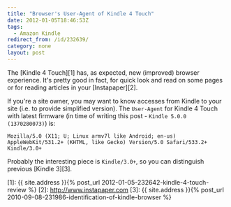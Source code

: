 ```yaml
---
title: "Browser's User-Agent of Kindle 4 Touch"
date: 2012-01-05T18:46:53Z
tags:
  - Amazon Kindle
redirect_from: /id/232639/
category: none
layout: post
---
```

The [Kindle 4 Touch][1] has, as expected, new (improved) browser experience. It's pretty good in fact, for quick look and read on some pages or for reading articles in your [Instapaper][2].

If you're a site owner, you may want to know accesses from Kindle to your site (i.e. to provide simplified version). The `User-Agent` for Kindle 4 Touch with latest firmware (in time of writing this post - `Kindle 5.0.0 (1370280073)`) is:

```text
Mozilla/5.0 (X11; U; Linux armv7l like Android; en-us) AppleWebKit/531.2+ (KHTML, like Gecko) Version/5.0 Safari/533.2+ Kindle/3.0+
```

Probably the interesting piece is `Kindle/3.0+`, so you can distinguish previous [Kindle 3][3].

[1]: {{ site.address }}{% post_url 2012-01-05-232642-kindle-4-touch-review %}
[2]: http://www.instapaper.com
[3]: {{ site.address }}{% post_url 2010-09-08-231986-identification-of-kindle-browser %}
